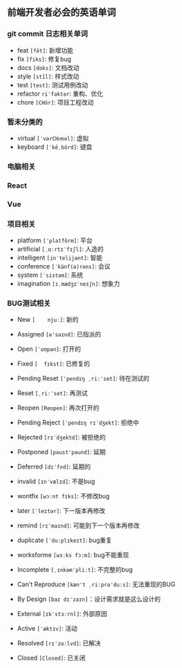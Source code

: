 ## 前端开发者必会的英语单词
### git commit 日志相关单词
- feat `[fēt]`: 新增功能
- fix `[fiks]`: 修复bug
- docs `[doks]`: 文档改动
- style `[stīl]`: 样式改动
- test `[test]`: 测试用例改动
- refactor `riˈfaktər`: 重构、优化
- chore `[CHôr]`: 项目工程改动

### 暂未分类的
- virtual `[ˈvərCHo͞oəl]`: 虚拟
- keyboard `[ˈkēˌbôrd]`: 键盘

### 电脑相关

### React

### Vue

### 项目相关
- platform `[ˈplatfôrm]`: 平台
- artificial `[ˌɑːrtɪˈfɪʃl]`: 人造的
- intelligent `[inˈtelijənt]`: 智能
- conference `[ˈkänf(ə)rəns]`: 会议
- system `[ˈsistəm]`: 系统
- imagination `[ɪˌmædʒɪˈneɪʃn]`: 想象力

### BUG测试相关
- New `[	njuː]`: 新的
- Assigned `[ə'saɪnd]`: 已指派的
- Open `[ˈoʊpən]`: 打开的
- Fixed `[	fɪkst]`: 已修复的
- Pending Reset `[ˈpendɪŋ ˌriːˈset]`: 待在测试的
- Reset `[ˌriːˈset]`: 再测试
- Reopen `[Reopen]`: 再次打开的
- Pending Reject `[ˈpendɪŋ rɪˈdʒekt]`: 拒绝中
- Rejected `[rɪˈdʒektd]`: 被拒绝的
- Postponed `[pəust'pəund]`: 延期
- Deferred `[dɪˈfɝd]`: 延期的

-  invalid `[ɪnˈvælɪd]`: 不是bug
- wontfix `[wɔːnt fɪks]`: 不修改bug
-  later `[ˈleɪtər]`: 下一版本再修改
- remind `[rɪˈmaɪnd]`: 可能到下一个版本再修改
- duplicate `[ˈduːplɪkeɪt]`: bug重复
- worksforme `[wɜːks fɔ:m]`: bug不能重现

- Incomplete `[ˌɪnkəmˈpliːt]`: 不完整的bug
- Can't Reproduce `[kæn't ˌriːprəˈduːs]`: 无法重现的BUG
- By Design `[baɪ dɪˈzaɪn]`：设计需求就是这么设计的
- External `[ɪkˈstɜːrnl]`: 外部原因

- Active `[ˈæktɪv]`: 活动
- Resolved `[rɪˈzɑːlvd]`: 已解决
- Closed `[Closed]`: 已关闭

